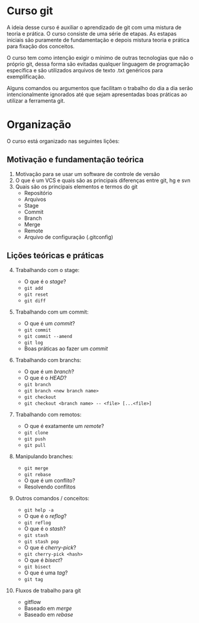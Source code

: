 # Curso git

A ideia desse curso é auxiliar o aprendizado de git com uma mistura de teoria e prática.
O curso consiste de uma série de etapas. As estapas iniciais são puramente de fundamentação e depois mistura teoria e prática para fixação dos conceitos.

O curso tem como intenção exigir o mínimo de outras tecnologias que não o próprio git, dessa forma são evitadas 
qualquer linguagem de programação específica e são utilizados arquivos de texto .txt genéricos para exemplificação.

Alguns comandos ou argumentos que facilitam o trabalho do dia a dia serão intencionalmente ignorados até que
sejam apresentadas boas práticas ao utilizar a ferramenta git.

# Organização

O curso está organizado nas seguintes lições:

## Motivação e fundamentação teórica

1. Motivação para se usar um software de controle de versão
1. O que é um VCS e quais são as principais diferenças entre git, hg e svn
1. Quais são os principais elementos e termos do git
    - Repositório
    - Arquivos
    - Stage
    - Commit
    - Branch
    - Merge
    - Remote
    - Arquivo de configuração (.gitconfig)
  
## Lições teóricas e práticas

4. Trabalhando com o stage:
    - O que é o *stage*?
    - `git add`
    - `git reset`
    - `git diff`
    
5. Trabalhando com um commit:
    - O que é um *commit*?
    - `git commit`
    - `git commit --amend`
    - `git log`
    - Boas práticas ao fazer um *commit*
    
6. Trabalhando com branchs:
    - O que é um *branch*?
    - O que é o *HEAD*?
    - `git branch`
    - `git branch <new branch name>`
    - `git checkout`
    - `git checkout <branch name> -- <file> [...<file>]`
    
7. Trabalhando com remotos:
    - O que é exatamente um *remote*?
    - `git clone`
    - `git push`
    - `git pull`

8. Manipulando branches:
    - `git merge`
    - `git rebase`
    - O que é um conflito?
    - Resolvendo conflitos
    
9. Outros comandos / conceitos:
    - `git help -a`
    - O que é o *reflog*?
    - `git reflog`
    - O que é o *stash*?
    - `git stash`
    - `git stash pop`
    - O que é *cherry-pick*?
    - `git cherry-pick <hash>`
    - O que é *bisect*?
    - `git bisect`
    - O que é uma *tag*?
    - `git tag`
    
10. Fluxos de trabalho para git
    - gitflow
    - Baseado em *merge*
    - Baseado em *rebase*

    
